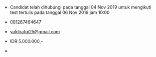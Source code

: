 - Candidat telah dihubungi pada tanggal 04 Nov 2019 untuk mengikuti test tertulis pada tanggal 06 Nov 2019 jam 10:00

- 081267464647

- yaldirafqi25@gmail.com

- IDR 5.000.000,-

- 
